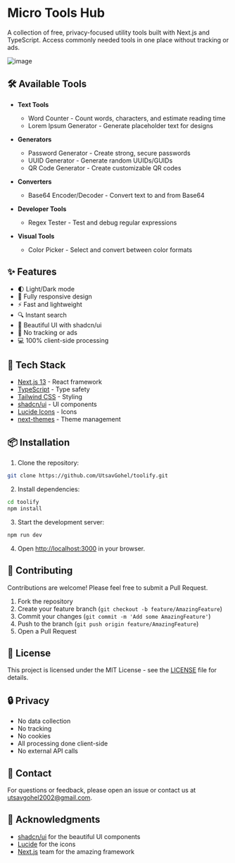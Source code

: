 # Micro Tools Hub

A collection of free, privacy-focused utility tools built with Next.js and TypeScript. Access commonly needed tools in one place without tracking or ads.

![image](https://github.com/user-attachments/assets/06629ab0-9590-4f0c-a69b-7f98ba31a7ad)


## 🛠️ Available Tools

- **Text Tools**
  - Word Counter - Count words, characters, and estimate reading time
  - Lorem Ipsum Generator - Generate placeholder text for designs

- **Generators**
  - Password Generator - Create strong, secure passwords
  - UUID Generator - Generate random UUIDs/GUIDs
  - QR Code Generator - Create customizable QR codes

- **Converters**
  - Base64 Encoder/Decoder - Convert text to and from Base64

- **Developer Tools**
  - Regex Tester - Test and debug regular expressions

- **Visual Tools**
  - Color Picker - Select and convert between color formats

## ✨ Features

- 🌓 Light/Dark mode
- 📱 Fully responsive design
- ⚡ Fast and lightweight
- 🔍 Instant search
- 🎨 Beautiful UI with shadcn/ui
- 🚫 No tracking or ads
- 💻 100% client-side processing

## 🚀 Tech Stack

- [Next.js 13](https://nextjs.org/) - React framework
- [TypeScript](https://www.typescriptlang.org/) - Type safety
- [Tailwind CSS](https://tailwindcss.com/) - Styling
- [shadcn/ui](https://ui.shadcn.com/) - UI components
- [Lucide Icons](https://lucide.dev/) - Icons
- [next-themes](https://github.com/pacocoursey/next-themes) - Theme management

## 📦 Installation

1. Clone the repository:
```bash
git clone https://github.com/UtsavGohel/toolify.git
```

2. Install dependencies:
```bash
cd toolify
npm install
```

3. Start the development server:
```bash
npm run dev
```

4. Open [http://localhost:3000](http://localhost:3000) in your browser.

## 🤝 Contributing

Contributions are welcome! Please feel free to submit a Pull Request.

1. Fork the repository
2. Create your feature branch (`git checkout -b feature/AmazingFeature`)
3. Commit your changes (`git commit -m 'Add some AmazingFeature'`)
4. Push to the branch (`git push origin feature/AmazingFeature`)
5. Open a Pull Request

## 📝 License

This project is licensed under the MIT License - see the [LICENSE](LICENSE) file for details.

## 🔒 Privacy

- No data collection
- No tracking
- No cookies
- All processing done client-side
- No external API calls

## 📧 Contact

For questions or feedback, please open an issue or contact us at utsavgohel2002@gmail.com.

## 🙏 Acknowledgments

- [shadcn/ui](https://ui.shadcn.com/) for the beautiful UI components
- [Lucide](https://lucide.dev/) for the icons
- [Next.js](https://nextjs.org/) team for the amazing framework
